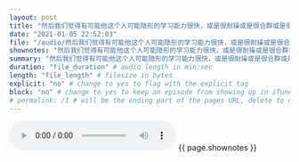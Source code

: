 ```yaml
---
layout: post
title: "然后我们觉得有可能他这个人可能隐形的学习能力很快，或是很耐操或是很合群或是很有motive。我们会特别喜欢这样的人，因为表示他上手的训练成本可能很低，可以很快的加入。我们也不会有太多的的磨合。" # quotes allow forbidden characters like the colon
date: "2021-01-05 22:52:03"
file: "/audio/然后我们觉得有可能他这个人可能隐形的学习能力很快，或是很耐操或是很合群或是很有motive。我们会特别喜欢这样的人，因为表示他上手的训练成本可能很低，可以很快的加入。我们也不会有太多的的磨合。.mp3"
shownotes: "然后我们觉得有可能他这个人可能隐形的学习能力很快，或是很耐操或是很合群或是很有motive。我们会特别喜欢这样的人，因为表示他上手的训练成本可能很低，可以很快的加入。我们也不会有太多的的磨合。"
summary: "然后我们觉得有可能他这个人可能隐形的学习能力很快，或是很耐操或是很合群或是很有motive。我们会特别喜欢这样的人，因为表示他上手的训练成本可能很低，可以很快的加入。我们也不会有太多的的磨合。"
duration: "file_duration" # audio length in min:sec
length: "file_length" # filesize in bytes
explicit: "no" # change to yes to flag with the explicit tag
block: "no" # change to yes to keep an episode from showing up in iTunes
# permalink: /1 # will be the ending part of the pages URL, delete to default to the title
---
```


<audio controls>
<source src="{{site.url}}{{site.baseurl}}{{ page.file }}" type="audio/x-mp3">
Your browser does not support the audio element.
</audio>
{{ page.shownotes }}
